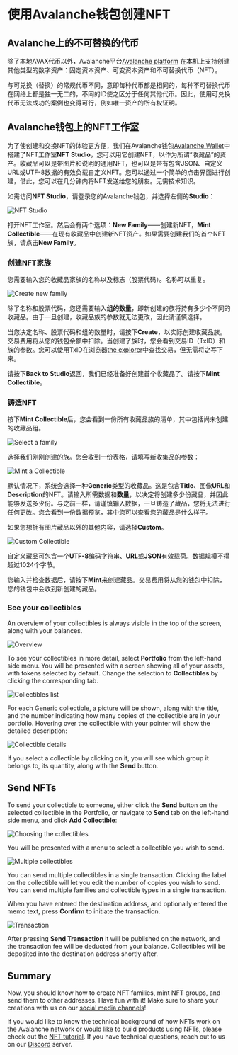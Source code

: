 # 使用Avalanche钱包创建NFT

## Avalanche上的不可替换的代币

除了本地AVAX代币以外，Avalanche平台[Avalanche platform](../platform/) 在本机上支持创建其他类型的数字资产：固定资本资产、可变资本资产和不可替换代币（NFT）。

与可兑换（替换）的常规代币不同，意即每种代币都是相同的，每种不可替换代币在网络上都是独一无二的，不同的ID使之区分于任何其他代币。因此，使用可兑换代币无法成功的案例也变得可行，例如唯一资产的所有权证明。

## Avalanche钱包上的NFT工作室

为了使创建和交换NFT的体验更方便，我们在Avalanche钱包[Avalanche Wallet](https://wallet.avax.network/)中搭建了NFT工作室**NFT Studio**，您可以用它创建NFT，以作为所谓“收藏品”的资产。收藏品可以是带图片和说明的通用NFT，也可以是带有包含JSON、自定义URL或UTF-8数据的有效负载自定义NFT。您可以通过一个简单的点击界面进行创建，借此，您可以在几分钟内将NFT发送给您的朋友。无需技术知识。

如需访问**NFT Studio**，请登录您的Avalanche钱包，并选择左侧的**Studio**：

![NFT Studio](../../../.gitbook/assets/nft-studio-01-select.png)

打开NFT工作室。然后会有两个选项：**New Family**——创建新NFT，**Mint Collectible**——在现有收藏品中创建新NFT资产。如果需要创建我们的首个NFT族，请点击**New Family**。

### 创建NFT家族

您需要输入您的收藏品家族的名称以及标志（股票代码）。名称可以重复。

![Create new family](../../../.gitbook/assets/nft-studio-02-family.png)

除了名称和股票代码，您还需要输入**组的数量**，即新创建的族将持有多少个不同的收藏品。由于一旦创建，收藏品族的参数就无法更改，因此请谨慎选择。

当您决定名称、股票代码和组的数量时，请按下**Create**，以实际创建收藏品族。交易费用将从您的钱包余额中扣除。当创建了族时，您会看到交易ID（TxID）和族的参数。您可以使用TxID在浏览器[the explorer](https://explorer.avax.network/)中查找交易，但无需将之写下来。

请按下**Back to Studio**返回，我们已经准备好创建首个收藏品了。请按下**Mint Collectible**。

### 铸造NFT

按下**Mint Collectible**后，您会看到一份所有收藏品族的清单，其中包括尚未创建的收藏品组。

![Select a family](../../../.gitbook/assets/nft-studio-03-select-family.png)

选择我们刚刚创建的族。您会收到一份表格，请填写新收集品的参数：

![Mint a Collectible](../../../.gitbook/assets/nft-studio-04-mint.png)

默认情况下，系统会选择一种**Generic**类型的收藏品。这是包含**Title**、图像**URL**和**Description**的NFT。请输入所需数据和**数量**，以决定将创建多少份藏品，并因此能够发送多少份。与之前一样，请谨慎输入数据，一旦铸造了藏品，您将无法进行任何更改。您会看到一份数据预览，其中您可以查看您的藏品是什么样子。

如果您想拥有图片藏品以外的其他内容，请选择**Custom**。

![Custom Collectible](../../../.gitbook/assets/nft-studio-05-custom.png)

自定义藏品可包含一个**UTF-8**编码字符串、**URL**或**JSON**有效载荷。数据规模不得超过1024个字节。

您输入并检查数据后，请按下**Mint**来创建藏品。交易费用将从您的钱包中扣除，您的钱包中会收到新创建的藏品。

### See your collectibles

An overview of your collectibles is always visible in the top of the screen, along with your balances.

![Overview](../../../.gitbook/assets/nft-studio-06-overview.png)

To see your collectibles in more detail, select **Portfolio** from the left-hand side menu. You will be presented with a screen showing all of your assets, with tokens selected by default. Change the selection to **Collectibles** by clicking the corresponding tab.

![Collectibles list](../../../.gitbook/assets/nft-studio-07-collectibles.png)

For each Generic collectible, a picture will be shown, along with the title, and the number indicating how many copies of the collectible are in your portfolio. Hovering over the collectible with your pointer will show the detailed description:

![Collectible details](../../../.gitbook/assets/nft-studio-08-detail.png)

If you select a collectible by clicking on it, you will see which group it belongs to, its quantity, along with the **Send** button.

## Send NFTs

To send your collectible to someone, either click the **Send** button on the selected collectible in the Portfolio, or navigate to **Send** tab on the left-hand side menu, and click **Add Collectible**:

![Choosing the collectibles](../../../.gitbook/assets/nft-studio-09-send.png)

You will be presented with a menu to select a collectible you wish to send.

![Multiple collectibles](../../../.gitbook/assets/nft-studio-10-multiple.png)

You can send multiple collectibles in a single transaction. Clicking the label on the collectible will let you edit the number of copies you wish to send. You can send multiple families and collectible types in a single transaction.

When you have entered the destination address, and optionally entered the memo text, press **Confirm** to initiate the transaction.

![Transaction](../../../.gitbook/assets/nft-studio-11-send-transaction.png)

After pressing **Send Transaction** it will be published on the network, and the transaction fee will be deducted from your balance. Collectibles will be deposited into the destination address shortly after.

## Summary

Now, you should know how to create NFT families, mint NFT groups, and send them to other addresses. Have fun with it! Make sure to share your creations with us on our [social media channels](https://www.avalabs.org/social)!

If you would like to know the technical background of how NFTs work on the Avalanche network or would like to build products using NFTs, please check out the [NFT tutorial](creating-a-nft-part-1.md). If you have technical questions, reach out to us on our [Discord](https://chat.avalabs.org/) server.

<!--stackedit_data:
eyJoaXN0b3J5IjpbMTM1MTU1Njc3NywxODY1NTQwMzI3LC0xNj
I1OTU2MjQzLC04MzU5MjQzMjYsMTY3ODIxNzYxN119
-->